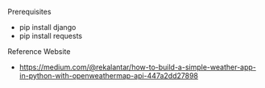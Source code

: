 Prerequisites
- pip install django
- pip install requests

Reference Website
- https://medium.com/@rekalantar/how-to-build-a-simple-weather-app-in-python-with-openweathermap-api-447a2dd27898
